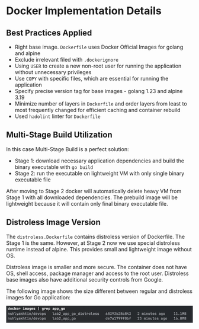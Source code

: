 # Docker Implementation Details

## Best Practices Applied

- Right base image. `Dockerfile` uses Docker Official Images for golang and alpine
- Exclude irrelevant filed with `.dockerignore`
- Using `USER` to create a new non-root user for running the application without unnecessary privileges
- Use `COPY` with specific files, which are essential for running the application
- Specify precise version tag for base images - golang 1.23 and alpine 3.19
- Minimize number of layers in `Dockerfile` and order layers from least to most frequently changed for efficient caching
  and container rebuild
- Used `hadolint` linter for `Dockerfile`

## Multi-Stage Build Utilization

In this case Multi-Stage Build is a perfect solution:

- Stage 1: download necessary application dependencies and build the binary executable with `go build`
- Stage 2: run the executable on lightweight VM with only single binary executable file

After moving to Stage 2 docker will automatically delete heavy VM from Stage 1 with all downloaded dependencies.
The prebuild image will be lightweight because it will contain only final binary executable file.

## Distroless Image Version

The `distroless.Dockerfile` contains distroless version of Dockerfile. The Stage 1 is the same.
However, at Stage 2 now we use special distroless runtime instead of alpine. This provides small and lightweight
image without OS.

Distroless image is smaller and more secure.
The container does not have OS, shell access, package manager and access to the root user.
Distroless base images also have additional security controls from Google.

The following image shows the size different between regular and distroless images for Go application:

![regular_vs_distroless.png](regular_vs_distroless.png)

